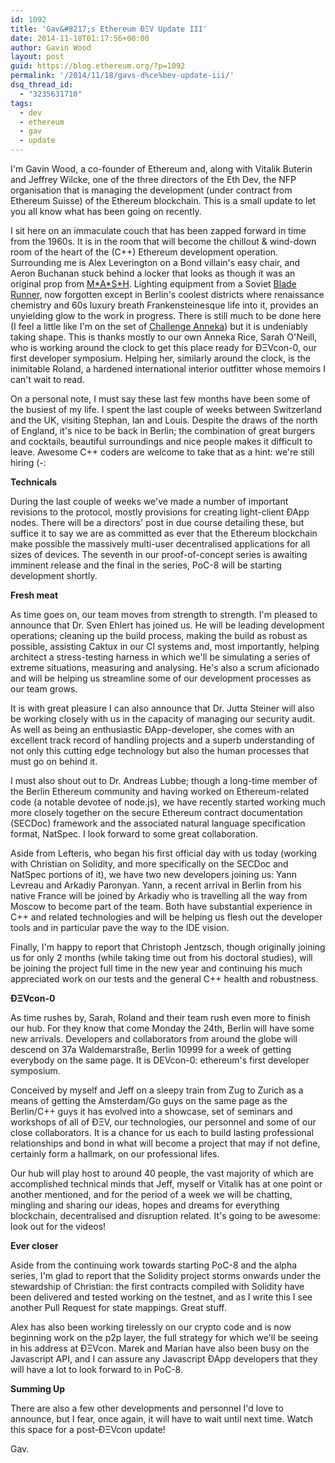```yaml
---
id: 1092
title: 'Gav&#8217;s Ethereum ÐΞV Update III'
date: 2014-11-18T01:17:56+00:00
author: Gavin Wood
layout: post
guid: https://blog.ethereum.org/?p=1092
permalink: '/2014/11/18/gavs-d%ce%bev-update-iii/'
dsq_thread_id:
  - "3235631710"
tags:
  - dev
  - ethereum
  - gav
  - update
---
```

I'm Gavin Wood, a co-founder of Ethereum and, along with Vitalik Buterin and Jeffrey Wilcke, one of the three directors of the Eth Dev, the NFP organisation that is managing the development (under contract from Ethereum Suisse) of the Ethereum blockchain. This is a small update to let you all know what has been going on recently.

I sit here on an immaculate couch that has been zapped forward in time from the 1960s. It is in the room that will become the chillout & wind-down room of the heart of the (C++) Ethereum development operation. Surrounding me is Alex Leverington on a Bond villain's easy chair, and Aeron Buchanan stuck behind a locker that looks as though it was an original prop from <a href="https://en.wikipedia.org/wiki/M*A*S*H_(TV_series)" title="MASH" target="_blank">M\*A\*S\*H</a>. Lighting equipment from a Soviet <a href="https://en.wikipedia.org/wiki/Blade_runner" title="MASH" target="_blank">Blade Runner</a>, now forgotten except in Berlin's coolest districts where renaissance chemistry and 60s luxury breath Frankensteinesque life into it, provides an unyielding glow to the work in progress. There is still much to be done here (I feel a little like I'm on the set of <a href="https://en.wikipedia.org/wiki/Challenge_Anneka" title="Challenge Anneka" target="_blank">Challenge Anneka</a>) but it is undeniably taking shape. This is thanks mostly to our own Anneka Rice, Sarah O'Neill, who is working around the clock to get this place ready for ÐΞVcon-0, our first developer symposium. Helping her, similarly around the clock, is the inimitable Roland, a hardened international interior outfitter whose memoirs I can't wait to read.

On a personal note, I must say these last few months have been some of the busiest of my life. I spent the last couple of weeks between Switzerland and the UK, visiting Stephan, Ian and Louis. Despite the draws of the north of England, it's nice to be back in Berlin; the combination of great burgers and cocktails, beautiful surroundings and nice people makes it difficult to leave. Awesome C++ coders are welcome to take that as a hint: we're still hiring (-:

<strong>Technicals</strong>

During the last couple of weeks we've made a number of important revisions to the protocol, mostly provisions for creating light-client ÐApp nodes. There will be a directors' post in due course detailing these, but suffice it to say we are as committed as ever that the Ethereum blockchain make possible the massively multi-user decentralised applications for all sizes of devices. The seventh in our proof-of-concept series is awaiting imminent release and the final in the series, PoC-8 will be starting development shortly.

<strong>Fresh meat</strong>

As time goes on, our team moves from strength to strength. I'm pleased to announce that Dr. Sven Ehlert has joined us. He will be leading development operations; cleaning up the build process, making the build as robust as possible, assisting Caktux in our CI systems and, most importantly, helping architect a stress-testing harness in which we'll be simulating a series of extreme situations, measuring and analysing. He's also a scrum aficionado and will be helping us streamline some of our development processes as our team grows.

It is with great pleasure I can also announce that Dr. Jutta Steiner will also be working closely with us in the capacity of managing our security audit. As well as being an enthusiastic ÐApp-developer, she comes with an excellent track record of handling projects and a superb understanding of not only this cutting edge technology but also the human processes that must go on behind it.

I must also shout out to Dr. Andreas Lubbe; though a long-time member of the Berlin Ethereum community and having worked on Ethereum-related code (a notable devotee of node.js), we have recently started working much more closely together on the secure Ethereum contract documentation (SECDoc) framework and the associated natural language specification format, NatSpec. I look forward to some great collaboration.

Aside from Lefteris, who began his first official day with us today (working with Christian on Solidity, and more specifically on the SECDoc and NatSpec portions of it), we have two new developers joining us: Yann Levreau and Arkadiy Paronyan. Yann, a recent arrival in Berlin from his native France will be joined by Arkadiy who is travelling all the way from Moscow to become part of the team. Both have substantial experience in C++ and related technologies and will be helping us flesh out the developer tools and in particular pave the way to the IDE vision.

Finally, I'm happy to report that Christoph Jentzsch, though originally joining us for only 2 months (while taking time out from his doctoral studies), will be joining the project full time in the new year and continuing his much appreciated work on our tests and the general C++ health and robustness.
 
<strong>ÐΞVcon-0</strong>

As time rushes by, Sarah, Roland and their team rush even more to finish our hub. For they know that come Monday the 24th, Berlin will have some new arrivals. Developers and collaborators from around the globe will descend on 37a Waldemarstraße, Berlin 10999 for a week of getting everybody on the same page. It is DEVcon-0: ethereum's first developer symposium.

Conceived by myself and Jeff on a sleepy train from Zug to Zurich as a means of getting the Amsterdam/Go guys on the same page as the Berlin/C++ guys it has evolved into a showcase, set of seminars and workshops of all of ÐΞV, our technologies, our personnel and some of our close collaborators. It is a chance for us each to build lasting professional relationships and bond in what will become a project that may if not define, certainly form a hallmark, on our professional lifes.

Our hub will play host to around 40 people, the vast majority of which are accomplished technical minds that Jeff, myself or Vitalik has at one point or another mentioned, and for the period of a week we will be chatting, mingling and sharing our ideas, hopes and dreams for everything blockchain, decentralised and disruption related. It's going to be awesome: look out for the videos!

<strong>Ever closer</strong>

Aside from the continuing work towards starting PoC-8 and the alpha series, I'm glad to report that the Solidity project storms onwards under the stewardship of Christian: the first contracts compiled with Solidity have been delivered and tested working on the testnet, and as I write this I see another Pull Request for state mappings. Great stuff.

Alex has also been working tirelessly on our crypto code and is now beginning work on the p2p layer, the full strategy for which we'll be seeing in his address at ÐΞVcon. Marek and Marian have also been busy on the Javascript API, and I can assure any Javascript ÐApp developers that they will have a lot to look forward to in PoC-8.

<strong>Summing Up</strong>

There are also a few other developments and personnel I'd love to announce, but I fear, once again, it will have to wait until next time. Watch this space for a post-ÐΞVcon update!

Gav.